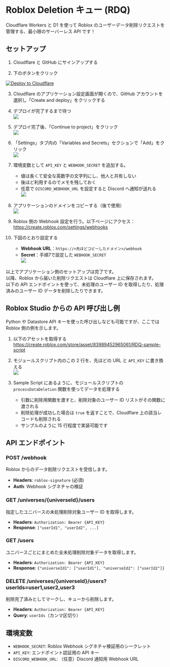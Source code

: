 # Roblox Deletion キュー (RDQ)

Cloudflare Workers と D1 を使って Roblox のユーザーデータ削除リクエストを管理する、最小限のサーバーレス API です！

## セットアップ

1. Cloudflare と GitHub にサインアップする

2. 下のボタンをクリック  
<a href="https://deploy.workers.cloudflare.com/?url=https%3A%2F%2Fgithub.com%2Froblox-jp-dev%2FRADD" target="_blank" rel="noopener noreferrer">  
  <img src="https://deploy.workers.cloudflare.com/button" alt="Deploy to Cloudflare">  
</a>

3. Cloudflare のアプリケーション設定画面が開くので、GitHub アカウントを選択し「Create and deploy」をクリックする

4. デプロイが完了するまで待つ  
![](./images/1.png)

5. デプロイ完了後、「Continue to project」をクリック  
![](./images/2.png)

6. 「Settings」タブ内の「Variables and Secrets」セクションで「Add」をクリック  
![](./images/3.png)

7. 環境変数として `API_KEY` と `WEBHOOK_SECRET` を追加する。  
   - 値は長くて安全な英数字の文字列にし、他人と共有しない  
   - 後ほど利用するのでメモを残しておく  
   - 任意で `DISCORD_WEBHOOK_URL` を設定すると Discord へ通知が送れる  
![](./images/4.png)

8. アプリケーションのドメインをコピーする（後で使用）  
![](./images/5.png)

9. Roblox 側の Webhook 設定を行う。以下ページにアクセス：  
   https://create.roblox.com/settings/webhooks

10. 下図のとおり設定する  
    - **Webhook URL**：`https://<先ほどコピーしたドメイン>/webhook`  
    - **Secret**：手順7で設定した `WEBHOOK_SECRET`  
![](./images/6.png)

以上でアプリケーション側のセットアップは完了です。  
以降、Roblox から届いた削除リクエストは Cloudflare 上に保存されます。  
以下の API エンドポイントを使って、未処理のユーザー ID を取得したり、処理済みのユーザー ID データを削除したりできます。

## Roblox Studio からの API 呼び出し例

Python や Datastore API キーを使った呼び出しなども可能ですが、ここでは Roblox 側の例を示します。

1. 以下のアセットを取得する  
   https://create.roblox.com/store/asset/83989452965061/RDQ-sample-script

2. モジュールスクリプト内のこの 2 行を、先ほどの URL と `API_KEY` に書き換える  
![](./images/7.png)

3. Sample Script にあるように、モジュールスクリプトの `processDataDeletion` 関数を使ってデータを処理する  
   - 引数に削除用関数を渡すと、削除対象のユーザー ID リストがその関数に渡される  
   - 削除処理が成功した場合は `true` を返すことで、Cloudflare 上の該当レコードも削除される  
   - サンプルのように 15 行程度で実装可能です

## API エンドポイント

### POST /webhook  
Roblox からのデータ削除リクエストを受信します。  
- **Headers**: `roblox-signature` (必須)  
- **Auth**: Webhook シグネチャの検証  

### GET /universes/{universeId}/users  
指定したユニバースの未処理削除対象ユーザー ID を取得します。  
- **Headers**: `Authorization: Bearer {API_KEY}`  
- **Response**: `["userId1", "userId2", ...]`  

### GET /users  
ユニバースごとにまとめた全未処理削除対象データを取得します。  
- **Headers**: `Authorization: Bearer {API_KEY}`  
- **Response**: `{"universeId1": ["userId1"], "universeId2": ["userId2"]}`  

### DELETE /universes/{universeId}/users?userIds=user1,user2,user3  
削除完了済みとしてマークし、キューから削除します。  
- **Headers**: `Authorization: Bearer {API_KEY}`  
- **Query**: `userIds`（カンマ区切り）  

## 環境変数

- `WEBHOOK_SECRET`: Roblox Webhook シグネチャ検証用のシークレット  
- `API_KEY`: エンドポイント認証用の API キー  
- `DISCORD_WEBHOOK_URL`: （任意）Discord 通知用 Webhook URL  
